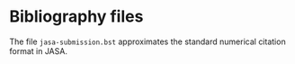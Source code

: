 # Bibliography files

The file `jasa-submission.bst` approximates the standard numerical citation format in JASA.
